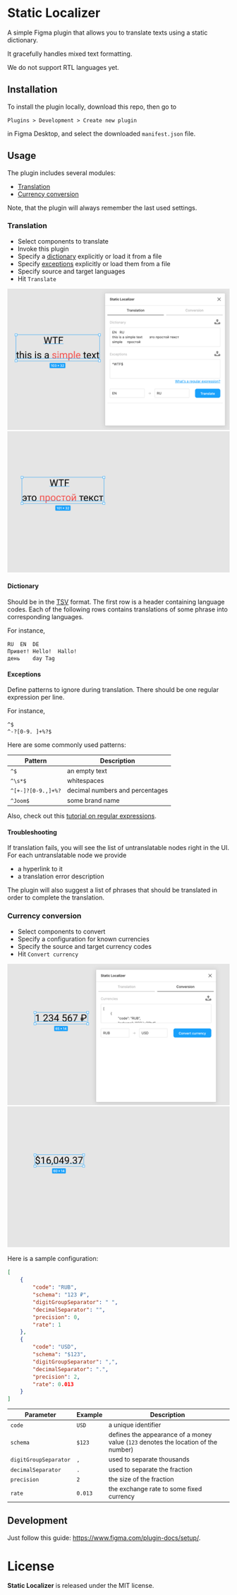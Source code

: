 # Static Localizer

A simple Figma plugin that allows you to translate texts using a static dictionary.

It gracefully handles mixed text formatting.

We do not support RTL languages yet.

## Installation

To install the plugin locally, download this repo, then go to

    Plugins > Development > Create new plugin

in Figma Desktop, and select the downloaded `manifest.json` file.

## Usage

The plugin includes several modules:
- [Translation](#Translation)
- [Currency conversion](#Currency-conversion)

Note, that the plugin will always remember the last used settings.

### Translation

- Select components to translate
- Invoke this plugin
- Specify a [dictionary](#Dictionary) explicitly or load it from a file
- Specify [exceptions](#Exceptions) explicitly or load them from a file
- Specify source and target languages
- Hit `Translate`

![](screenshots/translation-before.webp)
![](screenshots/translation-after.webp)

#### Dictionary

Should be in the [TSV](https://en.wikipedia.org/wiki/Tab-separated_values) format.
The first row is a header containing language codes.
Each of the following rows contains translations of some phrase into corresponding languages.

For instance,
```
RU	EN	DE
Привет!	Hello!	Hallo!
день	day	Tag
```

#### Exceptions

Define patterns to ignore during translation.
There should be one regular expression per line.

For instance,
```
^$
^-?[0-9. ]+%?$
```

Here are some commonly used patterns:

| Pattern | Description |
| - | - |
| `^$` | an empty text |
| `^\s*$` | whitespaces |
| `^[+-]?[0-9.,]+%?` | decimal numbers and percentages |
| `^Joom$` | some brand name |

Also, check out this [tutorial on regular expressions](https://medium.com/factory-mind/regex-tutorial-a-simple-cheatsheet-by-examples-649dc1c3f285).

#### Troubleshooting

If translation fails, you will see the list of untranslatable nodes right in the UI.
For each untranslatable node we provide
- a hyperlink to it
- a translation error description

The plugin will also suggest a list of phrases that should be translated in order to complete the translation.

### Currency conversion

- Select components to convert
- Specify a configuration for known currencies
- Specify the source and target currency codes
- Hit `Convert currency`

![](screenshots/currency-conversion-before.webp)
![](screenshots/currency-conversion-after.webp)

Here is a sample configuration:

```json
[
    {
        "code": "RUB",
        "schema": "123 ₽",
        "digitGroupSeparator": " ",
        "decimalSeparator": "",
        "precision": 0,
        "rate": 1
    },
    {
        "code": "USD",
        "schema": "$123",
        "digitGroupSeparator": ",",
        "decimalSeparator": ".",
        "precision": 2,
        "rate": 0.013
    }
]
```

| Parameter | Example | Description |
| - | - | - |
| `code` | `USD` | a unique identifier |
| `schema` | `$123` | defines the appearance of a money value (`123` denotes the location of the number) |
| `digitGroupSeparator` | `,` | used to separate thousands |
| `decimalSeparator` | `.` | used to separate the fraction |
| `precision` | `2` | the size of the fraction |
| `rate` | `0.013` | the exchange rate to some fixed currency |

## Development

Just follow this guide: https://www.figma.com/plugin-docs/setup/.

# License

**Static Localizer** is released under the MIT license.
